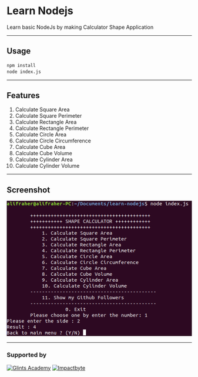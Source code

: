 # Learn Nodejs

Learn basic NodeJs by making Calculator Shape Application 

---

## Usage

```sh
npm install
node index.js
```

---

## Features

1. Calculate Square Area
2. Calculate Square Perimeter
3. Calculate Rectangle Area
4. Calculate Rectangle Perimeter
5. Calculate Circle Area
6. Calculate Circle Circumference
7. Calculate Cube Area
8. Calculate Cube Volume
9. Calculate Cylinder Area
10. Calculate Cylinder Volume

---

## Screenshot

![Shape Calculator](./images/learn-nodejs.png)

---

### Supported by

[![Glints Academy](https://media.licdn.com/dms/image/C510BAQFJFiejMTlfoQ/company-logo_200_200/0?e=2159024400&v=beta&t=g10zjCMHrSAlHY_2EMp9WXyFfekM-YEfErz3pIa9PiM)](https://glints.com/) [![Impactbyte](https://d33wubrfki0l68.cloudfront.net/e2aaebd94872fe9126e27bfdb38024fa5deb45d3/19744/static/assets/brand/impactbyte_horizontal_color-trans.svg)](https://impactbyte.com/)


